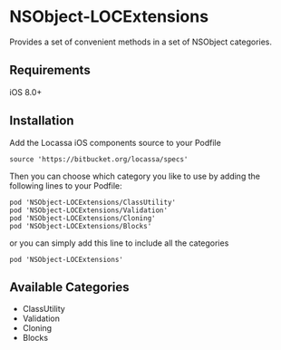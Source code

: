# NSObject-LOCExtensions

Provides a set of convenient methods in a set of NSObject categories.

## Requirements

iOS 8.0+

## Installation

Add the Locassa iOS components source to your Podfile

	source 'https://bitbucket.org/locassa/specs'

Then you can choose which category you like to use by adding the following lines to your Podfile:

    pod 'NSObject-LOCExtensions/ClassUtility'
    pod 'NSObject-LOCExtensions/Validation'
    pod 'NSObject-LOCExtensions/Cloning'
    pod 'NSObject-LOCExtensions/Blocks'

or you can simply add this line to include all the categories

	pod 'NSObject-LOCExtensions'

## Available Categories

- ClassUtility
- Validation
- Cloning
- Blocks